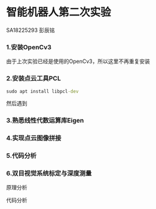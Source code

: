 # 智能机器人第二次实验

SA18225293 彭辰铭

### 1.安装OpenCv3

由于上次实验已经是使用的OpenCv3，所以这里不再重复安装

### 2.安装点云工具PCL

```cmd
sudo apt install libpcl-dev
```

然后遇到

### 3.熟悉线性代数运算库Eigen



### 4.实现点云图像拼接

### 5.代码分析

### 6.双目视觉系统标定与深度测量

原理分析

代码分析